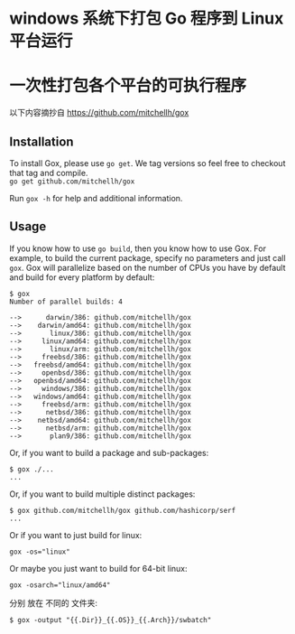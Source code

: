 
# windows 系统下打包 Go 程序到 Linux 平台运行

# 一次性打包各个平台的可执行程序

以下内容摘抄自 https://github.com/mitchellh/gox

## Installation

To install Gox, please use `go get`. 
We tag versions so feel free to checkout that tag and compile.  
`go get github.com/mitchellh/gox`   

Run `gox -h` for help and additional information.




## Usage
If you know how to use `go build`, then you know how to use Gox. For example, to build the current package, specify no parameters and just call `gox`. Gox will parallelize based on the number of CPUs you have by default and build for every platform by default:
```
$ gox
Number of parallel builds: 4

-->      darwin/386: github.com/mitchellh/gox
-->    darwin/amd64: github.com/mitchellh/gox
-->       linux/386: github.com/mitchellh/gox
-->     linux/amd64: github.com/mitchellh/gox
-->       linux/arm: github.com/mitchellh/gox
-->     freebsd/386: github.com/mitchellh/gox
-->   freebsd/amd64: github.com/mitchellh/gox
-->     openbsd/386: github.com/mitchellh/gox
-->   openbsd/amd64: github.com/mitchellh/gox
-->     windows/386: github.com/mitchellh/gox
-->   windows/amd64: github.com/mitchellh/gox
-->     freebsd/arm: github.com/mitchellh/gox
-->      netbsd/386: github.com/mitchellh/gox
-->    netbsd/amd64: github.com/mitchellh/gox
-->      netbsd/arm: github.com/mitchellh/gox
-->       plan9/386: github.com/mitchellh/gox
```

Or, if you want to build a package and sub-packages:
```
$ gox ./...
...
```

Or, if you want to build multiple distinct packages:
```
$ gox github.com/mitchellh/gox github.com/hashicorp/serf
...
```

Or if you want to just build for linux:

`gox -os="linux"`  

Or maybe you just want to build for 64-bit linux:

`gox -osarch="linux/amd64"`  





分别 放在 不同的 文件夹:  
```
$ gox -output "{{.Dir}}_{{.OS}}_{{.Arch}}/swbatch"
```
